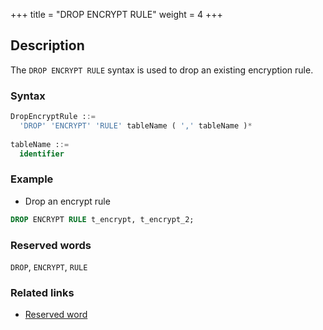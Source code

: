 +++
title = "DROP ENCRYPT RULE"
weight = 4
+++

## Description

The `DROP ENCRYPT RULE` syntax is used to drop an existing encryption rule.

### Syntax

```sql
DropEncryptRule ::=
  'DROP' 'ENCRYPT' 'RULE' tableName ( ',' tableName )*
    
tableName ::=
  identifier
```

### Example

- Drop an encrypt rule

```sql
DROP ENCRYPT RULE t_encrypt, t_encrypt_2;
```

### Reserved words

`DROP`, `ENCRYPT`, `RULE`

### Related links

- [Reserved word](/en/reference/distsql/syntax/reserved-word/)
